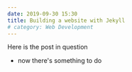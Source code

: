 ```yaml
---
date: 2019-09-30 15:30
title: Building a website with Jekyll
# category: Web Development
---
```


Here is the post in question
* now there's something to do